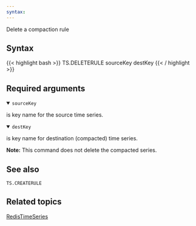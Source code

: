 ```yaml
---
syntax: 
---
```


Delete a compaction rule

## Syntax

{{< highlight bash >}}
TS.DELETERULE sourceKey destKey
{{< / highlight >}}

## Required arguments
<details open><summary><code>sourceKey</code></summary>

is key name for the source time series.
</details>

<details open><summary><code>destKey</code></summary> 

is key name for destination (compacted) time series.
</details>

<note><b>Note:</b> This command does not delete the compacted series.</note>

## See also

`TS.CREATERULE` 

## Related topics

[RedisTimeSeries](/docs/stack/timeseries)